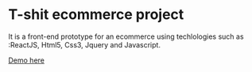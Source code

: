 # T-shit ecommerce project

It is a front-end prototype for an ecommerce using techlologies such as :ReactJS, Html5, Css3, Jquery and Javascript.

[Demo here](http://onclickmidia.net/tshirt-awesome) 
